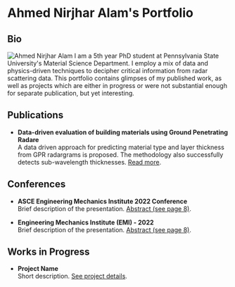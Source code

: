 # Ahmed Nirjhar Alam's Portfolio

## Bio
![Ahmed Nirjhar Alam](./assets/img/rougn_snip.png)
I am a 5th year PhD student at Pennsylvania State University's Material Science Department. I employ a mix of data and physics-driven techniques to decipher critical information from radar scattering data. This portfolio contains glimpses of my published work, as well as projects which are either in progress or were not substantial enough for separate publication, but yet interesting. 


## Publications
- **Data-driven evaluation of building materials using Ground Penetrating Radare**  
  A data driven approach for predicting material type and layer thickness from GPR radargrams is proposed. The methodology also successfully detects sub-wavelength thicknesses. [Read more](https://www.sciencedirect.com/science/article/pii/S235271022401756X).

## Conferences
- **ASCE Engineering Mechanics Institute 2022 Conference**  
  Brief description of the presentation. [Abstract (see page 8)]([https://www.emi-conference.org/sites/emi-conference.org/2022/files/inline-files/EMI%202022%20Book%20of%20Abstracts.pdf).




- **Engineering Mechanics Institute (EMI) - 2022**  
  Brief description of the presentation. [Abstract (see page 8)]([abstract-link](https://www.emi-conference.org/sites/emi-conference.org/2022/files/inline-files/EMI%202022%20Book%20of%20Abstracts.pdf)).



## Works in Progress
- **Project Name**  
  Short description. [See project details](link-to-project-page).
